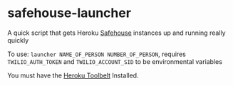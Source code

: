 safehouse-launcher
==================

A quick script that gets Heroku [Safehouse](https://github.com/hwayne/safehouse) instances up and running really quickly

To use: `launcher NAME_OF_PERSON NUMBER_OF_PERSON`, requires `TWILIO_AUTH_TOKEN` and `TWILIO_ACCOUNT_SID` to be environmental variables

You must have the [Heroku Toolbelt](https://toolbelt.heroku.com/) Installed.
